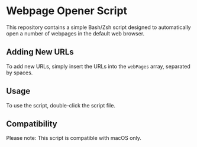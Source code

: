 # Webpage Opener Script

This repository contains a simple Bash/Zsh script designed to automatically open a number of webpages in the default web browser.

## Adding New URLs

To add new URLs, simply insert the URLs into the `webPages` array, separated by spaces.

## Usage

To use the script, double-click the script file.

## Compatibility

Please note: This script is compatible with macOS only.

